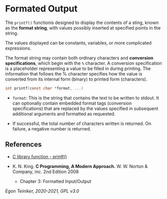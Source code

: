# Formated Output

The `printf()` functionis designed to display the contents of a sting, known as the **format string**, with values possibly inserted at specified points in the string.

The values displayed can be constants, variables, or more complicated expressions.

The format string may contain both ordinary characters and **conversion specifications**, which begin with the `%` character.
A conversion specification is a placeholder representing a value to be filled in during printing.
The information that follows the % character specifies how the value is converted from its internal form (binary) to printed form (characters).

```C
int printf(const char *format, ...)
```

* `format`: This is the string that contains the text to be written to stdout.  It can optionally contain embedded format tags (conversion specifications) that are replaced by the values specified in subsequent additional arguments and formatted as requested.

* If successful, the total number of characters written is returned. On failure, a negative number is returned.


## References

* [C library function - printf()](https://www.tutorialspoint.com/c_standard_library/c_function_printf.htm)

* K. N. King. **C Programming, A Modern Approach.** W. W. Norton & Company, inc. 2nd Edition 2008
    * Chapter 3: Formatted Input/Output
 
*Egon Teiniker, 2020-2021, GPL v3.0* 
